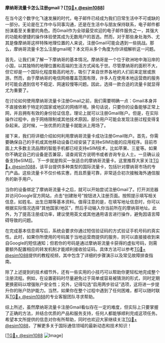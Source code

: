**摩纳哥流量卡怎么注册gmail？[[TG💪+ @esim1088](https://t.me/s/esim1088)]**

在当今这个数字化飞速发展的时代，电子邮件已经成为我们日常生活中不可或缺的一部分。无论是在工作中与同事沟通，还是在生活中与朋友保持联系，电子邮件都扮演着至关重要的角色。而Gmail作为全球最受欢迎的电子邮件服务之一，其强大的功能和便捷的操作体验使其成为无数用户的首选。然而，对于那些身处海外、尤其是像摩纳哥这样特殊地理位置的人来说，注册Gmail可能会遇到一些挑战。那么，摩纳哥流量卡怎么注册gmail呢？本文将从多个角度为你详细解析这一问题。

首先，让我们来了解一下摩纳哥的基本情况。摩纳哥是一个位于欧洲地中海沿岸的小国，以其独特的地理位置和高端的生活方式闻名于世。尽管摩纳哥的面积不大，但它却是一个国际化程度极高的地方，吸引了来自世界各地的人们前来定居或旅游。然而，由于摩纳哥的电信网络覆盖范围有限，许多人在使用本地运营商的服务时可能会遇到信号不稳定、网速较慢等问题。因此，选择一款合适的流量卡就显得尤为重要了。

在讨论如何使用摩纳哥流量卡注册Gmail之前，我们需要明确一点：Gmail本身并不直接依赖于特定的国家或地区的网络环境。换句话说，只要你的设备能够正常上网，并且拥有有效的身份验证信息，理论上就可以注册Gmail账户。但是，在实际操作过程中，由于网络限制或其他技术原因，部分用户可能会发现注册过程变得复杂起来。这时候，一张优质的流量卡就能派上用场了。

接下来，我们将详细介绍如何利用摩纳哥流量卡成功注册Gmail账户。首先，你需要确保自己的手机或其他移动设备已经安装了支持eSIM功能的应用程序。目前市面上大多数主流品牌的智能手机都已经支持eSIM技术，比如苹果、三星等。如果你不确定自己的设备是否兼容，请查阅官方说明书或者咨询专业人士。一旦确认设备支持eSIM后，下一步就是购买一张适合的摩纳哥流量卡。这里推荐大家关注[TG💪+ @esim1088](https://t.me/s/esim1088)，该平台提供多种类型的国际流量卡，包括针对摩纳哥市场的专门产品。这些流量卡不仅价格实惠，而且质量可靠，非常适合初次接触海外通信服务的新手用户。

当你的设备绑定了摩纳哥流量卡之后，就可以开始尝试注册Gmail了。打开浏览器并访问Google官方网站，点击“创建账号”按钮进入注册页面。按照提示填写相关信息，如姓名、出生日期等基本资料。值得注意的是，在填写地址信息时，你可以根据实际情况选择“其他国家/地区”，然后手动输入你当前所在的摩纳哥地址。此外，为了提高注册成功率，建议使用英文或其他通用语言进行操作，避免因语言障碍导致的问题。

在完成基本信息填写后，系统会要求你通过短信验证码的方式验证手机号码的真实性。此时，如果你所使用的号码属于当地运营商提供的服务，则可以直接接收到来自Google的短信通知；但若你的号码是通过摩纳哥流量卡获得的虚拟号码，则需要额外配置相应的转发机制才能顺利接收验证码。具体方法可以参考[TG💪+ @esim1088](https://t.me/s/esim1088)提供的教程视频，其中包含了详细的步骤演示以及常见故障排查指南。

除了上述提到的技术细节外，还有一些实用的小技巧可以帮助你更轻松地完成整个注册流程。例如，在设置密码时尽量避免过于简单或容易被猜测的形式，同时定期更换密码以增强账户安全性；另外，记得勾选“启用两步验证”选项，这将进一步提升你的账户防护能力。当然，如果你在整个过程中遇到了任何困难，都可以随时联系[TG💪+ @esim1088](https://t.me/s/esim1088)的专业客服团队寻求帮助。

综上所述，虽然摩纳哥流量卡注册Gmail看似存在一定的难度，但实际上只要掌握了正确的方法，并结合优质的产品和服务支持，任何人都能够顺利完成这项任务。希望本文所提供的信息对你有所帮助，同时也欢迎大家继续关注[TG💪+ @esim1088](https://t.me/s/esim1088)，了解更多关于国际通信领域的最新动态和技术知识！

[[TG💪+ @esim1088](https://t.me/s/esim1088) ![Image](https://i.postimg.cc/4NQfJmqS/Snipaste-2025-05-13-00-14-12.png)]